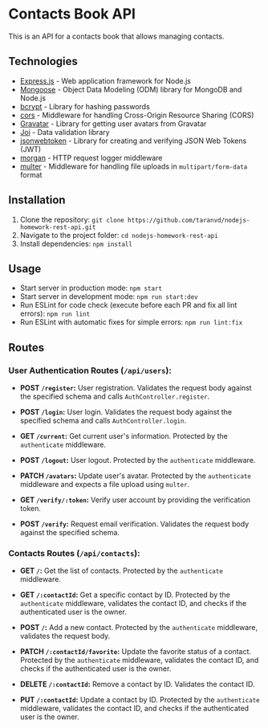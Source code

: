 
# Contacts Book API

This is an API for a contacts book that allows managing contacts.

## Technologies

- [Express.js](https://expressjs.com/) - Web application framework for Node.js
- [Mongoose](https://mongoosejs.com/) - Object Data Modeling (ODM) library for MongoDB and Node.js
- [bcrypt](https://www.npmjs.com/package/bcrypt) - Library for hashing passwords
- [cors](https://www.npmjs.com/package/cors) - Middleware for handling Cross-Origin Resource Sharing (CORS)
- [Gravatar](https://www.npmjs.com/package/gravatar) - Library for getting user avatars from Gravatar
- [Joi](https://joi.dev/) - Data validation library
- [jsonwebtoken](https://www.npmjs.com/package/jsonwebtoken) - Library for creating and verifying JSON Web Tokens (JWT)
- [morgan](https://www.npmjs.com/package/morgan) - HTTP request logger middleware
- [multer](https://www.npmjs.com/package/multer) - Middleware for handling file uploads in `multipart/form-data` format

## Installation

1. Clone the repository: `git clone https://github.com/taranvd/nodejs-homework-rest-api.git`
2. Navigate to the project folder: `cd nodejs-homework-rest-api`
3. Install dependencies: `npm install`

## Usage

- Start server in production mode: `npm start`
- Start server in development mode: `npm run start:dev`
- Run ESLint for code check (execute before each PR and fix all lint errors): `npm run lint`
- Run ESLint with automatic fixes for simple errors: `npm run lint:fix`

## Routes

### User Authentication Routes (`/api/users`):

- **POST `/register`:** User registration. Validates the request body against the specified schema and calls `AuthController.register`.

- **POST `/login`:** User login. Validates the request body against the specified schema and calls `AuthController.login`.

- **GET `/current`:** Get current user's information. Protected by the `authenticate` middleware.

- **POST `/logout`:** User logout. Protected by the `authenticate` middleware.

- **PATCH `/avatars`:** Update user's avatar. Protected by the `authenticate` middleware and expects a file upload using `multer`.

- **GET `/verify/:token`:** Verify user account by providing the verification token.

- **POST `/verify`:** Request email verification. Validates the request body against the specified schema.

### Contacts Routes (`/api/contacts`):

- **GET `/`:** Get the list of contacts. Protected by the `authenticate` middleware.

- **GET `/:contactId`:** Get a specific contact by ID. Protected by the `authenticate` middleware, validates the contact ID, and checks if the authenticated user is the owner.

- **POST `/`:** Add a new contact. Protected by the `authenticate` middleware, validates the request body.

- **PATCH `/:contactId/favorite`:** Update the favorite status of a contact. Protected by the `authenticate` middleware, validates the contact ID, and checks if the authenticated user is the owner.

- **DELETE `/:contactId`:** Remove a contact by ID. Validates the contact ID.

- **PUT `/:contactId`:** Update a contact by ID. Protected by the `authenticate` middleware, validates the contact ID, and checks if the authenticated user is the owner.
